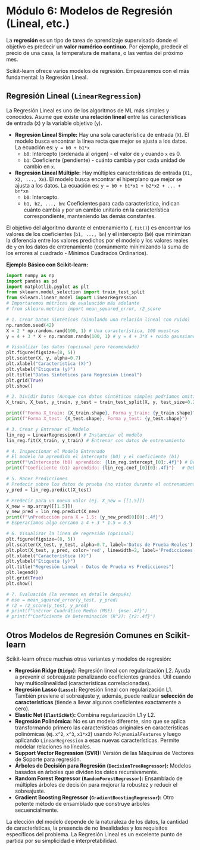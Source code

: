 # Módulo 6: Modelos de Regresión (Lineal, etc.)

La **regresión** es un tipo de tarea de aprendizaje supervisado donde el objetivo es predecir un **valor numérico continuo**. Por ejemplo, predecir el precio de una casa, la temperatura de mañana, o las ventas del próximo mes.

Scikit-learn ofrece varios modelos de regresión. Empezaremos con el más fundamental: la Regresión Lineal.

## Regresión Lineal (`LinearRegression`)

La Regresión Lineal es uno de los algoritmos de ML más simples y conocidos. Asume que existe una **relación lineal** entre las características de entrada (`X`) y la variable objetivo (`y`).

*   **Regresión Lineal Simple:** Hay una sola característica de entrada (`X`). El modelo busca encontrar la línea recta que mejor se ajusta a los datos. La ecuación es: `y = b0 + b1*x`
    *   `b0`: Intercepto (ordenada al origen) - el valor de `y` cuando `x` es 0.
    *   `b1`: Coeficiente (pendiente) - cuánto cambia `y` por cada unidad de cambio en `x`.
*   **Regresión Lineal Múltiple:** Hay múltiples características de entrada (`X1, X2, ..., Xn`). El modelo busca encontrar el hiperplano que mejor se ajusta a los datos. La ecuación es: `y = b0 + b1*x1 + b2*x2 + ... + bn*xn`
    *   `b0`: Intercepto.
    *   `b1, b2, ..., bn`: Coeficientes para cada característica, indican cuánto cambia `y` por un cambio unitario en la característica correspondiente, manteniendo las demás constantes.

El objetivo del algoritmo durante el entrenamiento (`.fit()`) es encontrar los valores de los coeficientes (`b1, ..., bn`) y el intercepto (`b0`) que minimizan la diferencia entre los valores predichos por el modelo y los valores reales de `y` en los datos de entrenamiento (comúnmente minimizando la suma de los errores al cuadrado - Mínimos Cuadrados Ordinarios).

**Ejemplo Básico con Scikit-learn:**

```python
import numpy as np
import pandas as pd
import matplotlib.pyplot as plt
from sklearn.model_selection import train_test_split
from sklearn.linear_model import LinearRegression
# Importaremos métricas de evaluación más adelante
# from sklearn.metrics import mean_squared_error, r2_score

# 1. Crear Datos Sintéticos (Simulando una relación lineal con ruido)
np.random.seed(42)
X = 2 * np.random.rand(100, 1) # Una característica, 100 muestras
y = 4 + 3 * X + np.random.randn(100, 1) # y = 4 + 3*X + ruido gaussiano

# Visualizar los datos (opcional pero recomendado)
plt.figure(figsize=(8, 5))
plt.scatter(X, y, alpha=0.7)
plt.xlabel("Característica (X)")
plt.ylabel("Etiqueta (y)")
plt.title("Datos Sintéticos para Regresión Lineal")
plt.grid(True)
plt.show()

# 2. Dividir Datos (Aunque con datos sintéticos simples podríamos omitirlo, es buena práctica)
X_train, X_test, y_train, y_test = train_test_split(X, y, test_size=0.2, random_state=42)

print(f"Forma X_train: {X_train.shape}, Forma y_train: {y_train.shape}")
print(f"Forma X_test: {X_test.shape}, Forma y_test: {y_test.shape}")

# 3. Crear y Entrenar el Modelo
lin_reg = LinearRegression() # Instanciar el modelo
lin_reg.fit(X_train, y_train) # Entrenar con datos de entrenamiento

# 4. Inspeccionar el Modelo Entrenado
# El modelo ha aprendido el intercepto (b0) y el coeficiente (b1)
print(f"\nIntercepto (b0) aprendido: {lin_reg.intercept_[0]:.4f}") # Debería estar cerca de 4
print(f"Coeficiente (b1) aprendido: {lin_reg.coef_[0][0]:.4f}")   # Debería estar cerca de 3

# 5. Hacer Predicciones
# Predecir sobre los datos de prueba (no vistos durante el entrenamiento)
y_pred = lin_reg.predict(X_test)

# Predecir para un nuevo valor (ej. X_new = [[1.5]])
X_new = np.array([[1.5]])
y_new_pred = lin_reg.predict(X_new)
print(f"\nPredicción para X = 1.5: {y_new_pred[0][0]:.4f}")
# Esperaríamos algo cercano a 4 + 3 * 1.5 = 8.5

# 6. Visualizar la línea de regresión (opcional)
plt.figure(figsize=(8, 5))
plt.scatter(X_test, y_test, alpha=0.7, label='Datos de Prueba Reales')
plt.plot(X_test, y_pred, color='red', linewidth=2, label='Predicciones (Línea de Regresión)')
plt.xlabel("Característica (X)")
plt.ylabel("Etiqueta (y)")
plt.title("Regresión Lineal - Datos de Prueba vs Predicciones")
plt.legend()
plt.grid(True)
plt.show()

# 7. Evaluación (la veremos en detalle después)
# mse = mean_squared_error(y_test, y_pred)
# r2 = r2_score(y_test, y_pred)
# print(f"\nError Cuadrático Medio (MSE): {mse:.4f}")
# print(f"Coeficiente de Determinación (R^2): {r2:.4f}")
```

## Otros Modelos de Regresión Comunes en Scikit-learn

Scikit-learn ofrece muchas otras variantes y modelos de regresión:

*   **Regresión Ridge (`Ridge`):** Regresión lineal con regularización L2. Ayuda a prevenir el sobreajuste penalizando coeficientes grandes. Útil cuando hay multicolinealidad (características correlacionadas).
*   **Regresión Lasso (`Lasso`):** Regresión lineal con regularización L1. También previene el sobreajuste y, además, puede realizar **selección de características** (tiende a llevar algunos coeficientes exactamente a cero).
*   **Elastic Net (`ElasticNet`):** Combina regularización L1 y L2.
*   **Regresión Polinómica:** No es un modelo diferente, sino que se aplica transformando primero las características originales en características polinómicas (ej. `x^2`, `x^3`, `x1*x2`) usando `PolynomialFeatures` y luego aplicando `LinearRegression` a esas nuevas características. Permite modelar relaciones no lineales.
*   **Support Vector Regression (SVR):** Versión de las Máquinas de Vectores de Soporte para regresión.
*   **Árboles de Decisión para Regresión (`DecisionTreeRegressor`):** Modelos basados en árboles que dividen los datos recursivamente.
*   **Random Forest Regressor (`RandomForestRegressor`):** Ensamblado de múltiples árboles de decisión para mejorar la robustez y reducir el sobreajuste.
*   **Gradient Boosting Regressor (`GradientBoostingRegressor`):** Otro potente método de ensamblado que construye árboles secuencialmente.

La elección del modelo depende de la naturaleza de los datos, la cantidad de características, la presencia de no linealidades y los requisitos específicos del problema. La Regresión Lineal es un excelente punto de partida por su simplicidad e interpretabilidad.
